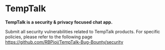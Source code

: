 # TempTalk

**TempTalk is a security & privacy focused chat app.**

Submit all security vulnerabilities related to TempTalk products. For specific policies, please refer to the following page
https://github.com/RBPioi/TempTalk-Bug-Bounty/security
